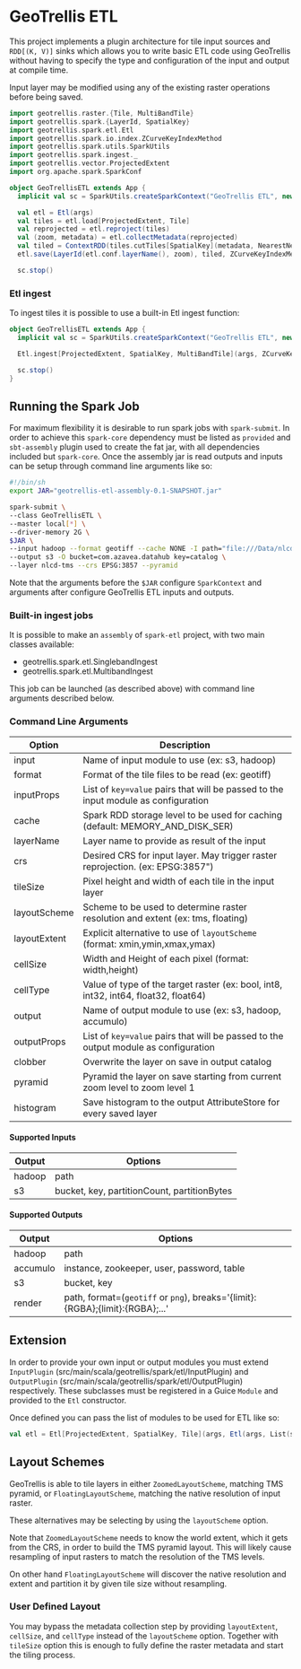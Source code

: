 # GeoTrellis ETL

This project implements a plugin architecture for tile
input sources and `RDD[(K, V)]` sinks which allows you to write
basic ETL code using GeoTrellis without having to specify the type
and configuration of the input and output at compile time.

Input layer may be modified using any of the existing
raster operations before being saved.

```scala
import geotrellis.raster.{Tile, MultiBandTile}
import geotrellis.spark.{LayerId, SpatialKey}
import geotrellis.spark.etl.Etl
import geotrellis.spark.io.index.ZCurveKeyIndexMethod
import geotrellis.spark.utils.SparkUtils
import geotrellis.spark.ingest._
import geotrellis.vector.ProjectedExtent
import org.apache.spark.SparkConf

object GeoTrellisETL extends App {
  implicit val sc = SparkUtils.createSparkContext("GeoTrellis ETL", new SparkConf(true))

  val etl = Etl(args)
  val tiles = etl.load[ProjectedExtent, Tile]
  val reprojected = etl.reproject(tiles)
  val (zoom, metadata) = etl.collectMetadata(reprojected)
  val tiled = ContextRDD(tiles.cutTiles[SpatialKey](metadata, NearestNeighbor), metadata)
  etl.save(LayerId(etl.conf.layerName(), zoom), tiled, ZCurveKeyIndexMethod)

  sc.stop()
```

### Etl ingest

To ingest tiles it is possible to use a built-in Etl ingest function:

```scala
object GeoTrellisETL extends App {
  implicit val sc = SparkUtils.createSparkContext("GeoTrellis ETL", new SparkConf(true))

  Etl.ingest[ProjectedExtent, SpatialKey, MultiBandTile](args, ZCurveKeyIndexMethod)

  sc.stop()
}
```

## Running the Spark Job

For maximum flexibility it is desirable to run spark jobs with
`spark-submit`. In order to achieve this `spark-core` dependency
must be listed as `provided` and `sbt-assembly` plugin used to
create the fat jar, with all dependencies included but `spark-core`.
Once the assembly jar is read outputs and inputs can be setup
through command line arguments like so:

```sh
#!/bin/sh
export JAR="geotrellis-etl-assembly-0.1-SNAPSHOT.jar"

spark-submit \
--class GeoTrellisETL \
--master local[*] \
--driver-memory 2G \
$JAR \
--input hadoop --format geotiff --cache NONE -I path="file:///Data/nlcd/tiles" \
--output s3 -O bucket=com.azavea.datahub key=catalog \
--layer nlcd-tms --crs EPSG:3857 --pyramid
```

Note that the arguments before the `$JAR` configure `SparkContext`
and arguments after configure GeoTrellis ETL inputs and outputs.

### Built-in ingest jobs

It is possible to make an `assembly` of `spark-etl` project,
with two main classes available:

 * geotrellis.spark.etl.SinglebandIngest
 * geotrellis.spark.etl.MultibandIngest

This job can be launched (as described above) with command line
arguments described below.

### Command Line Arguments

 Option       | Description
------------- | -------------
input         | Name of input module to use (ex: s3, hadoop)
format        | Format of the tile files to be read (ex: geotiff)
inputProps    | List of `key=value` pairs that will be passed to the input module as configuration
cache         | Spark RDD storage level to be used for caching (default: MEMORY_AND_DISK_SER)
layerName     | Layer name to provide as result of the input
crs           | Desired CRS for input layer. May trigger raster reprojection. (ex: EPSG:3857")
tileSize      | Pixel height and width of each tile in the input layer
layoutScheme  | Scheme to be used to determine raster resolution and extent (ex: tms, floating)
layoutExtent  | Explicit alternative to use of `layoutScheme` (format: xmin,ymin,xmax,ymax)
cellSize      | Width and Height of each pixel (format: width,height)
cellType      | Value of type of the target raster (ex: bool, int8, int32, int64, float32, float64)
output        | Name of output module to use (ex: s3, hadoop, accumulo)
outputProps   | List of `key=value` pairs that will be passed to the output module as configuration
clobber       | Overwrite the layer on save in output catalog
pyramid       | Pyramid the layer on save starting from current zoom level to zoom level 1
histogram     | Save histogram to the output AttributeStore for every saved layer


#### Supported Inputs

Output    | Options
----------|----------------
hadoop    | path
s3        | bucket, key, partitionCount, partitionBytes

#### Supported Outputs

Output    | Options
----------|----------------
hadoop    | path
accumulo  | instance, zookeeper, user, password, table
s3        | bucket, key
render    | path, format=(`geotiff` or `png`), breaks='{limit}:{RGBA};{limit}:{RGBA};...'


## Extension

In order to provide your own input or output modules you must extend
`InputPlugin` (src/main/scala/geotrellis/spark/etl/InputPlugin) and
`OutputPlugin` (src/main/scala/geotrellis/spark/etl/OutputPlugin)
respectively. These subclasses must be registered in a Guice `Module`
and provided to the `Etl` constructor.

Once defined you can pass the list of modules to be used for ETL like so:

```scala
val etl = Etl[ProjectedExtent, SpatialKey, Tile](args, Etl(args, List(s3.S3Module, hadoop.HadoopModule)))
```

## Layout Schemes

GeoTrellis is able to tile layers in either `ZoomedLayoutScheme`,
matching TMS pyramid, or `FloatingLayoutScheme`, matching the native
resolution of input raster.

These alternatives may be selecting by using the `layoutScheme` option.

Note that `ZoomedLayoutScheme` needs to know the world extent, which it
gets from the CRS, in order to build the TMS pyramid layout. This will
likely cause resampling of input rasters to match the resolution of
the TMS levels.

On other hand `FloatingLayoutScheme` will discover the native resolution
and extent and partition it by given tile size without resampling.

### User Defined Layout

You may bypass the metadata collection step by providing `layoutExtent`,
`cellSize`, and `cellType` instead of the `layoutScheme` option. Together
with `tileSize` option this is enough to fully define the raster
metadata and start the tiling process.

